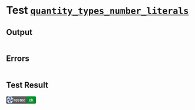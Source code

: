 # Test [`quantity_types_number_literals`](/doc/types/quantity.md#L27)

## Output

```,plain
```

## Errors

```,plain
```

## Test Result

![OK](/doc/types/.test/quantity_types_number_literals.png)
